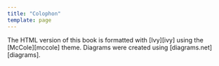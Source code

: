```yaml
---
title: "Colophon"
template: page
---
```


The HTML version of this book is formatted with [Ivy][ivy]
using the [McCole][mccole] theme.
Diagrams were created using [diagrams.net][diagrams].
